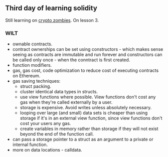 ## Third day of learning solidity

Still learning on [crypto zombies](https://cryptozombies.io/). On lesson 3.

### WILT

- ownable contracts.
- contract ownerships can be set using constructors - which makes sense seeing as contracts are immutable and run forever and constructors can be called only once - when the conntract is first created.
- function modifiers.
- gas, gas cost, code optimization to reduce cost of executing contracts on Ethereum.
- gas saving techniques:
  - struct packing.
  - cluster identical data types in structs.
  - use view functions where possible. View functions don't cost any gas when they're called externally by a user.
  - storage is expensive. Avoid writes unless absolutely necessary.
  - looping over large (and small) data sets is cheaper than using storage if it's in an external view function, since view functions don't cost your users any gas.
  - create variables in memory rather than storage if they will not exist beyond the end of the function call.
- can pass a storage pointer to a struct as an argument to a private or internal function.
- more on data locations - calldata.
